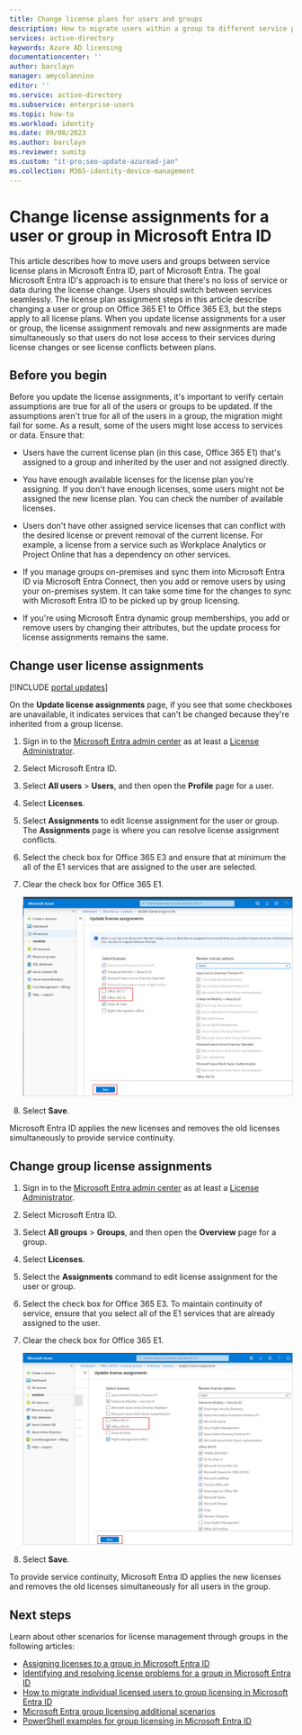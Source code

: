 ```yaml
---
title: Change license plans for users and groups
description: How to migrate users within a group to different service plans using group licensing in Microsoft Entra ID
services: active-directory
keywords: Azure AD licensing
documentationcenter: ''
author: barclayn
manager: amycolannino
editor: ''
ms.service: active-directory
ms.subservice: enterprise-users
ms.topic: how-to
ms.workload: identity
ms.date: 09/08/2023
ms.author: barclayn
ms.reviewer: sumitp
ms.custom: "it-pro;seo-update-azuread-jan"
ms.collection: M365-identity-device-management
---
```


# Change license assignments for a user or group in Microsoft Entra ID

This article describes how to move users and groups between service license plans in Microsoft Entra ID, part of Microsoft Entra. The goal Microsoft Entra ID's approach is to ensure that there's no loss of service or data during the license change. Users should switch between services seamlessly. The license plan assignment steps in this article describe changing a user or group on Office 365 E1 to Office 365 E3, but the steps apply to all license plans. When you update license assignments for a user or group, the license assignment removals and new assignments are made simultaneously so that users do not lose access to their services during license changes or see license conflicts between plans.

## Before you begin

Before you update the license assignments, it's important to verify certain assumptions are true for all of the users or groups to be updated. If the assumptions aren't true for all of the users in a group, the migration might fail for some. As a result, some of the users might lose access to services or data. Ensure that:

- Users have the current license plan (in this case, Office 365 E1) that's assigned to a group and inherited by the user and not assigned directly.

- You have enough available licenses for the license plan you're assigning. If you don't have enough licenses, some users might not be assigned the new license plan. You can check the number of available licenses.

- Users don't have other assigned service licenses that can conflict with the desired license or prevent removal of the current license. For example, a license from a service such as Workplace Analytics or Project Online that has a dependency on other services.

- If you manage groups on-premises and sync them into Microsoft Entra ID via Microsoft Entra Connect, then you add or remove users by using your on-premises system. It can take some time for the changes to sync with Microsoft Entra ID to be picked up by group licensing.

- If you're using Microsoft Entra dynamic group memberships, you add or remove users by changing their attributes, but the update process for license assignments remains the same.

## Change user license assignments

[!INCLUDE [portal updates](~/includes/portal-update.md)]

On the **Update license assignments** page, if you see that some checkboxes are unavailable, it indicates services that can't be changed because they're inherited from a group license.

1. Sign in to the [Microsoft Entra admin center](https://entra.microsoft.com) as at least a [License Administrator](~/identity/role-based-access-control/permissions-reference.md#license-administrator).
1. Select Microsoft Entra ID.
1. Select **All users** > **Users**, and then open the **Profile** page for a user.
1. Select **Licenses**.
1. Select **Assignments** to edit license assignment for the user or group. The **Assignments** page is where you can resolve license assignment conflicts.
1. Select the check box for Office 365 E3 and ensure that at minimum the all of the E1 services that are assigned to the user are selected.
1. Clear the check box for Office 365 E1.

    ![license assignments page for a user showing Office 365 E1 cleared and Office 365 E3 selected](./media/licensing-groups-change-licenses/update-user-license-assignments.png)

1. Select **Save**.

Microsoft Entra ID applies the new licenses and removes the old licenses simultaneously to provide service continuity.

## Change group license assignments

1. Sign in to the [Microsoft Entra admin center](https://entra.microsoft.com) as at least a [License Administrator](~/identity/role-based-access-control/permissions-reference.md#license-administrator).
1. Select Microsoft Entra ID.
1. Select **All groups** > **Groups**, and then open the **Overview** page for a group.
1. Select **Licenses**.
1. Select the **Assignments** command to edit license assignment for the user or group.
1. Select the check box for Office 365 E3. To maintain continuity of service, ensure that you select all of the E1 services that are already assigned to the user.
1. Clear the check box for Office 365 E1.

    ![Select the Assignments command on a user or group Licenses page](./media/licensing-groups-change-licenses/update-group-license-assignments.png)

1. Select **Save**.

To provide service continuity, Microsoft Entra ID applies the new licenses and removes the old licenses simultaneously for all users in the group.

## Next steps

Learn about other scenarios for license management through groups in the following articles:

- [Assigning licenses to a group in Microsoft Entra ID](licensing-groups-assign.md)
- [Identifying and resolving license problems for a group in Microsoft Entra ID](licensing-groups-resolve-problems.md)
- [How to migrate individual licensed users to group licensing in Microsoft Entra ID](licensing-groups-migrate-users.md)
- [Microsoft Entra group licensing additional scenarios](licensing-group-advanced.md)
- [PowerShell examples for group licensing in Microsoft Entra ID](licensing-ps-examples.md)

